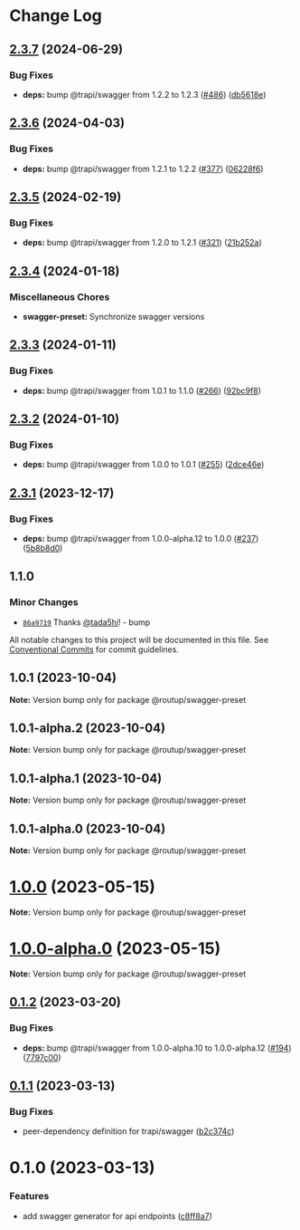 # Change Log

## [2.3.7](https://github.com/routup/plugins/compare/swagger-preset-v2.3.6...swagger-preset-v2.3.7) (2024-06-29)


### Bug Fixes

* **deps:** bump @trapi/swagger from 1.2.2 to 1.2.3 ([#486](https://github.com/routup/plugins/issues/486)) ([db5618e](https://github.com/routup/plugins/commit/db5618e3b1b858c313af8570a71e428571e3b024))

## [2.3.6](https://github.com/routup/plugins/compare/swagger-preset-v2.3.5...swagger-preset-v2.3.6) (2024-04-03)


### Bug Fixes

* **deps:** bump @trapi/swagger from 1.2.1 to 1.2.2 ([#377](https://github.com/routup/plugins/issues/377)) ([06228f6](https://github.com/routup/plugins/commit/06228f60a516135e3bda0a4071e0385521bd9818))

## [2.3.5](https://github.com/routup/plugins/compare/swagger-preset-v2.3.4...swagger-preset-v2.3.5) (2024-02-19)


### Bug Fixes

* **deps:** bump @trapi/swagger from 1.2.0 to 1.2.1 ([#321](https://github.com/routup/plugins/issues/321)) ([21b252a](https://github.com/routup/plugins/commit/21b252a9eee4219297ba2ee9f55ac680db86e2ca))

## [2.3.4](https://github.com/routup/plugins/compare/swagger-preset-v2.3.3...swagger-preset-v2.3.4) (2024-01-18)


### Miscellaneous Chores

* **swagger-preset:** Synchronize swagger versions

## [2.3.3](https://github.com/routup/plugins/compare/swagger-preset-v2.3.2...swagger-preset-v2.3.3) (2024-01-11)


### Bug Fixes

* **deps:** bump @trapi/swagger from 1.0.1 to 1.1.0 ([#266](https://github.com/routup/plugins/issues/266)) ([92bc9f8](https://github.com/routup/plugins/commit/92bc9f82b9d59a93b681d562ef30b49771e11b63))

## [2.3.2](https://github.com/routup/plugins/compare/swagger-preset-v2.3.1...swagger-preset-v2.3.2) (2024-01-10)


### Bug Fixes

* **deps:** bump @trapi/swagger from 1.0.0 to 1.0.1 ([#255](https://github.com/routup/plugins/issues/255)) ([2dce46e](https://github.com/routup/plugins/commit/2dce46e178e30a7ce3b057109640a2114e5222ae))

## [2.3.1](https://github.com/routup/plugins/compare/swagger-preset-v1.1.0...swagger-preset-v2.3.1) (2023-12-17)


### Bug Fixes

* **deps:** bump @trapi/swagger from 1.0.0-alpha.12 to 1.0.0 ([#237](https://github.com/routup/plugins/issues/237)) ([5b8b8d0](https://github.com/routup/plugins/commit/5b8b8d0d3d7106b8a2ffb8eebdcc2e99854a574c))

## 1.1.0

### Minor Changes

- [`86a9719`](https://github.com/routup/plugins/commit/86a9719618349eee2fdcfbdb9a8ba30f37ad3a6a) Thanks [@tada5hi](https://github.com/tada5hi)! - bump

All notable changes to this project will be documented in this file.
See [Conventional Commits](https://conventionalcommits.org) for commit guidelines.

## 1.0.1 (2023-10-04)

**Note:** Version bump only for package @routup/swagger-preset

## 1.0.1-alpha.2 (2023-10-04)

**Note:** Version bump only for package @routup/swagger-preset

## 1.0.1-alpha.1 (2023-10-04)

**Note:** Version bump only for package @routup/swagger-preset

## 1.0.1-alpha.0 (2023-10-04)

**Note:** Version bump only for package @routup/swagger-preset

# [1.0.0](https://github.com/routup/plugins/compare/@routup/swagger-preset@1.0.0-alpha.0...@routup/swagger-preset@1.0.0) (2023-05-15)

**Note:** Version bump only for package @routup/swagger-preset

# [1.0.0-alpha.0](https://github.com/routup/plugins/compare/@routup/swagger-preset@0.1.2...@routup/swagger-preset@1.0.0-alpha.0) (2023-05-15)

**Note:** Version bump only for package @routup/swagger-preset

## [0.1.2](https://github.com/Tada5hi/routup/compare/@routup/swagger-preset@0.1.1...@routup/swagger-preset@0.1.2) (2023-03-20)

### Bug Fixes

- **deps:** bump @trapi/swagger from 1.0.0-alpha.10 to 1.0.0-alpha.12 ([#194](https://github.com/Tada5hi/routup/issues/194)) ([7797c00](https://github.com/Tada5hi/routup/commit/7797c00ed396ce7932bbff652e6b4f434d35c90d))

## [0.1.1](https://github.com/Tada5hi/routup/compare/@routup/swagger-preset@0.1.0...@routup/swagger-preset@0.1.1) (2023-03-13)

### Bug Fixes

- peer-dependency definition for trapi/swagger ([b2c374c](https://github.com/Tada5hi/routup/commit/b2c374c5785bd39ec11b8e0da79755f5390880c1))

# 0.1.0 (2023-03-13)

### Features

- add swagger generator for api endpoints ([c8ff8a7](https://github.com/Tada5hi/routup/commit/c8ff8a78c4e0e8b6399db567ce8b882bac2c1e83))
